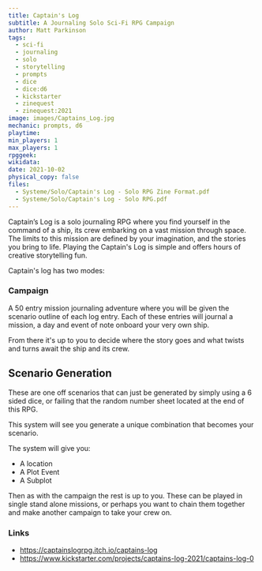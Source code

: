 ```yaml
---
title: Captain's Log
subtitle: A Journaling Solo Sci-Fi RPG Campaign
author: Matt Parkinson
tags:
  - sci-fi
  - journaling
  - solo
  - storytelling
  - prompts
  - dice
  - dice:d6
  - kickstarter
  - zinequest
  - zinequest:2021
image: images/Captains_Log.jpg
mechanic: prompts, d6
playtime:
min_players: 1
max_players: 1
rpggeek:
wikidata:
date: 2021-10-02
physical_copy: false
files:
  - Systeme/Solo/Captain's Log - Solo RPG Zine Format.pdf
  - Systeme/Solo/Captain's Log - Solo RPG.pdf
---
```


<!-- Excerpt Start -->
Captain’s Log is a solo journaling RPG where you find yourself in the command of a ship, its crew embarking on a vast mission through space. The limits to this mission are defined by your imagination, and the stories you bring to life. Playing the Captain's Log is simple and offers hours of creative storytelling fun.
<!-- Excerpt End -->

Captain's log has two modes:

### Campaign

A 50 entry mission journaling adventure where you will be given the scenario outline of each log entry. Each of these entries will journal a mission, a day and event of note onboard your very own ship.

From there it's up to you to decide where the story goes and what twists and turns await the ship and its crew.

## Scenario Generation

These are one off scenarios that can just be generated by simply using a 6 sided dice, or failing that the random number sheet located at the end of this RPG.

This system will see you generate a unique combination that becomes your scenario.

The system will give you:

* A location
* A Plot Event
* A Subplot

Then as with the campaign the rest is up to you.
These can be played in single stand alone missions, or perhaps you want to chain them together and make another campaign to take your crew on.

### Links

- https://captainslogrpg.itch.io/captains-log
- https://www.kickstarter.com/projects/captains-log-2021/captains-log-0


